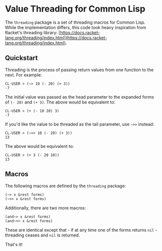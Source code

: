 # Value Threading for Common Lisp

The `threading` package is a set of threading macros for Common Lisp. While the implementation differs, this code took heavy inspiration from Racket's threading library: [https://docs.racket-lang.org/threading/index.html](https://docs.racket-lang.org/threading/index.html).

## Quickstart

Threading is the process of passing return values from one function to the next. For example:

    CL-USER > (~> 10 (- 20) (+ 3))
    -7

The initial value was passed as the head parameter to the expanded forms of `(- 20)` and `(+ 3)`. The above would be equivalent to:

    CL-USER > (+ (- 10 20) 3)
    -7

If you'd like the value to be threaded as the tail parameter, use `~>>` instead:

    CL-USER > (~>> 10 (- 20) (+ 3))
    13

The above would be equivalent to:

    CL-USER > (+ 3 (- 20 10))
    13

## Macros

The following macros are defined by the `threading` package:

    (~> x &rest forms)
    (~>> x &rest forms)

Additionally, there are two more macros:

    (and~> x &rest forms)
    (and~>> x &rest forms)

These are identical except that - if at any time one of the forms returns `nil` - threading ceases and `nil` is returned.

That's it!
